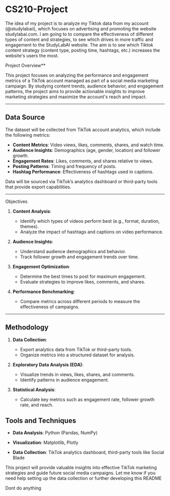 # CS210-Project

The idea of my project is to analyze my Tiktok data from my account (@studylabaii), which focuses on advertising and promoting the website studylabai.com. I am going to to compare the effectiveness of different types of content and strategies, to see which drives in more traffic and engagement to the StudyLabAI website. The aim is to see which Tiktok content strategy (content type, posting time, hashtags, etc.) increases the website's users the most.


Project Overview**

This project focuses on analyzing the performance and engagement metrics of a TikTok account managed as part of a social media marketing campaign. By studying content trends, audience behavior, and engagement patterns, the project aims to provide actionable insights to improve marketing strategies and maximize the account's reach and impact.

---

## Data Source

The dataset will be collected from TikTok account analytics, which include the following metrics:
- **Content Metrics**: Video views, likes, comments, shares, and watch time.
- **Audience Insights**: Demographics (age, gender, location) and follower growth.
- **Engagement Rates**: Likes, comments, and shares relative to views.
- **Posting Patterns**: Timing and frequency of posts.
- **Hashtag Performance**: Effectiveness of hashtags used in captions.

Data will be sourced via TikTok’s analytics dashboard or third-party tools that provide export capabilities.

---

Objectives

1. **Content Analysis**:
   - Identify which types of videos perform best (e.g., format, duration, themes).
   - Analyze the impact of hashtags and captions on video performance.
   
2. **Audience Insights**:
   - Understand audience demographics and behavior.
   - Track follower growth and engagement trends over time.

3. **Engagement Optimization**:
   - Determine the best times to post for maximum engagement.
   - Evaluate strategies to improve likes, comments, and shares.

4. **Performance Benchmarking**:
   - Compare metrics across different periods to measure the effectiveness of campaigns.

---

## Methodology

1. **Data Collection**:
   - Export analytics data from TikTok or third-party tools.
   - Organize metrics into a structured dataset for analysis.
   
2. **Exploratory Data Analysis (EDA)**:
   - Visualize trends in views, likes, shares, and comments.
   - Identify patterns in audience engagement.

3. **Statistical Analysis**:
   - Calculate key metrics such as engagement rate, follower growth rate, and reach.

 

 

## Tools and Techniques

- **Data Analysis**: Python (Pandas, NumPy)
- **Visualization**: Matplotlib, Plotly
 
- **Data Collection**: TikTok analytics dashboard, third-party tools like Social Blade




 





This project will provide valuable insights into effective TikTok marketing strategies and guide future social media campaigns. Let me know if you need help setting up the data collection or further developing this README

Dont do anything
